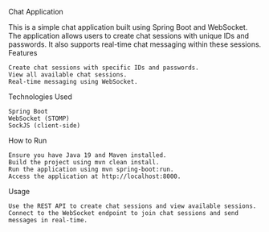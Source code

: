Chat Application

This is a simple chat application built using Spring Boot and WebSocket. The application allows users to create chat sessions with unique IDs and passwords. It also supports real-time chat messaging within these sessions.
Features

    Create chat sessions with specific IDs and passwords.
    View all available chat sessions.
    Real-time messaging using WebSocket.

Technologies Used

    Spring Boot
    WebSocket (STOMP)
    SockJS (client-side)

How to Run

    Ensure you have Java 19 and Maven installed.
    Build the project using mvn clean install.
    Run the application using mvn spring-boot:run.
    Access the application at http://localhost:8000.

Usage

    Use the REST API to create chat sessions and view available sessions.
    Connect to the WebSocket endpoint to join chat sessions and send messages in real-time.
